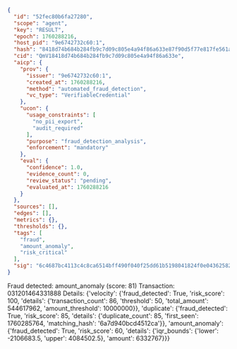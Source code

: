 ```json
{
  "id": "52fec80b6fa27280",
  "scope": "agent",
  "key": "RESULT",
  "epoch": 1760288216,
  "host_pid": "9e6742732c60:1",
  "hash": "8418d74b684b284fb9c7d09c805e4a94f86a633e87f90d5f77e817fe561a50b7",
  "cid": "QmV18418d74b684b284fb9c7d09c805e4a94f86a633e",
  "aicp": {
    "prov": {
      "issuer": "9e6742732c60:1",
      "created_at": 1760288216,
      "method": "automated_fraud_detection",
      "vc_type": "VerifiableCredential"
    },
    "ucon": {
      "usage_constraints": [
        "no_pii_export",
        "audit_required"
      ],
      "purpose": "fraud_detection_analysis",
      "enforcement": "mandatory"
    },
    "eval": {
      "confidence": 1.0,
      "evidence_count": 0,
      "review_status": "pending",
      "evaluated_at": 1760288216
    }
  },
  "sources": [],
  "edges": [],
  "metrics": {},
  "thresholds": {},
  "tags": [
    "fraud",
    "amount_anomaly",
    "risk_critical"
  ],
  "sig": "6c4687bc4113c4c8ca6514bff490f040f25dd61b5198041824f0e04362582b77"
}
```

Fraud detected: amount_anomaly (score: 81)
Transaction: 031201464331888
Details: {'velocity': {'fraud_detected': True, 'risk_score': 100, 'details': {'transaction_count': 86, 'threshold': 50, 'total_amount': 544617962, 'amount_threshold': 10000000}}, 'duplicate': {'fraud_detected': True, 'risk_score': 85, 'details': {'duplicate_count': 85, 'first_seen': 1760285764, 'matching_hash': '6a7d940bcd4512ca'}}, 'amount_anomaly': {'fraud_detected': True, 'risk_score': 60, 'details': {'iqr_bounds': {'lower': -2106683.5, 'upper': 4084502.5}, 'amount': 6332767}}}